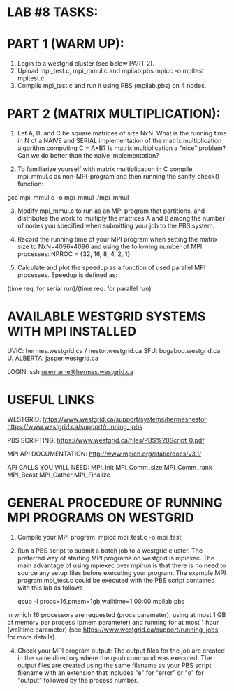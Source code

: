 LAB #8 TASKS:
=============

PART 1 (WARM UP):
=================
1. Login to a westgrid cluster (see below PART 2).
2. Upload mpi_test.c, mpi_mmul.c and mpilab.pbs
	mpicc -o mpitest mpitest.c
3. Compile mpi_test.c and run it using PBS (mpilab.pbs) on 4 nodes.


PART 2 (MATRIX MULTIPLICATION):
===============================
1. Let A, B, and C be square matrices of size NxN.
What is the running time in N of a NAIVE and SERIAL
implementation of the matrix multiplication algorithm
computing C = A*B? 
Is matrix multiplication a "nice" problem?
Can we do better than the naive implementation?

2. To familiarize yourself with matrix multiplication in C
compile mpi_mmul.c as non-MPI-program and then running the 
sanity_check() function: 

gcc mpi_mmul.c -o mpi_mmul
./mpi_mmul

3. Modify mpi_mmul.c to run as an MPI program that partitions, and distributes the work to multiply the matrices A and B among the number of nodes you specified when submitting your job to the PBS system.

4. Record the running time of your MPI program when setting the matrix size to NxN=4096x4096 and using the following number of MPI processes:
NPROC = {32, 16, 8, 4, 2, 1}

5. Calculate and plot the speedup as a function of used parallel MPI processes. Speedup is defined as:
 
(time req. for serial run)/(time req. for parallel run)
 


AVAILABLE WESTGRID SYSTEMS WITH MPI INSTALLED
=============================================
 UVIC:       hermes.westgrid.ca / nestor.westgrid.ca
 SFU:        bugaboo.westgrid.ca
 U. ALBERTA: jasper.westgrid.ca
 
 LOGIN:
 ssh username@hermes.westgrid.ca


USEFUL LINKS
============
 WESTGRID:
 https://www.westgrid.ca/support/systems/hermesnestor
 https://www.westgrid.ca/support/running_jobs

 PBS SCRIPTING:
 https://www.westgrid.ca/files/PBS%20Script_0.pdf
 
 MPI API DOCUMENTATION:
 http://www.mpich.org/static/docs/v3.1/

 API CALLS YOU WILL NEED:
  MPI_Init
  MPI_Comm_size
  MPI_Comm_rank
  MPI_Bcast
  MPI_Gather
  MPI_Finalize


GENERAL PROCEDURE OF RUNNING MPI PROGRAMS ON WESTGRID
=====================================================
1. Compile your MPI program:
	mpicc mpi_test.c -o mpi_test
		
3. Run a PBS script to submit a batch job to a westgrid cluster.
The preferred way of starting MPI programs on westgrid is mpiexec. The main advantage of using mpiexec over mpirun is that there is no need to source any setup files before executing your program. The example MPI program mpi_test.c could be executed with the PBS script contained with this lab as follows

	qsub -l procs=16,pmem=1gb,walltime=1:00:00 mpilab.pbs

in which 16 processors are requested (procs parameter), using at most 1 GB of memory per process (pmem parameter) and running for at most 1 hour (walltime parameter) (see https://www.westgrid.ca/support/running_jobs for more details).

4. Check your MPI program output:
The output files for the job are created in the same directory where the qsub command was executed. The output files are created using the same filename as your PBS script filename with an extension that includes "e" for "error" or "o" for "output" followed by the process number.